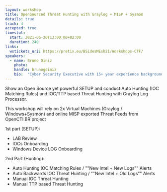 ```yaml
---
layout: workshop
title: OpenSourced Threat Hunting with Graylog + MISP + Sysmon
details: true
track: 4
accepted: true
timeslot:
  start: 2021-06-20T13:00:00+02:00
  duration: 240
links:
  wstickets_uri: https://pretix.eu/BSidesMEsh21/Workshops-CTF/
speakers:
  - name: Bruno Diniz
    photo: 
    handle: brunogdiniz
    bio:  "Cyber Security Executive with 15+ year experience background on Cyber and Information Security. Strong experience leading cyber operations teams and services, with intelligence-led and business thinking mindset. Critical thinking and problem-solve approach. Experienced multi-vendor, multi-customer, multi-vertical environment with good negotiation skills."
---
```


Show an Open Source yet powerful SETUP and conduct Auto Hunting (IOC Matching Rules) and IOC/TTP based Threat Hunting with Graylog Log Processor.

This workshop will rely on 2x Virtual Machines (Graylog / Windows+Sysmon) and online MISP exported Threat Feeds from OpenCTI.BR project

1st part (SETUP):
- LAB Review
- IOCs Onboarding
- Windows Device LOG Onboarding

2nd Part (Hunting):
- Auto Hunting IOC Matching Rules / ""New Intel + New Logs"" Alerts 
- Auto Backwards IOC Threat Hunting / ""New Intel + Old Logs"" Alerts
- Manual IOC Threat Hunting
- Manual TTP based Threat Hunting
